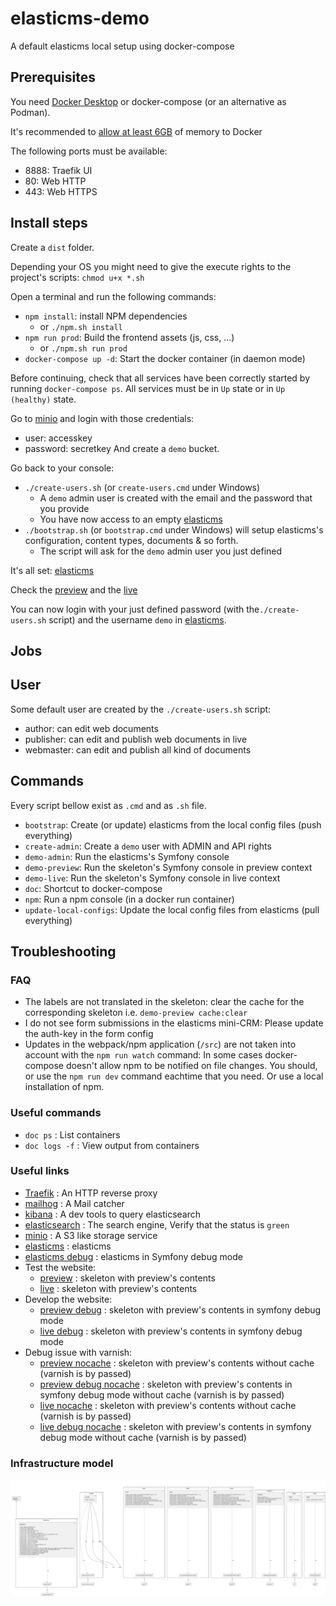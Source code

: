 # elasticms-demo
A default elasticms local setup using docker-compose

## Prerequisites

You need [Docker Desktop](https://www.docker.com/get-started) or docker-compose (or an alternative as Podman).

It's recommended to [allow at least 6GB](https://stackoverflow.com/questions/43460770/docker-windows-container-memory-limit) of memory to Docker

The following ports must be available:
 - 8888: Traefik UI
 - 80: Web HTTP
 - 443: Web HTTPS

## Install steps

Create a `dist` folder.

Depending your OS you might need to give the execute rights to the project's scripts: `chmod u+x *.sh`

Open a terminal and run the following commands:
- `npm install`: install NPM dependencies
  - or `./npm.sh install`
- `npm run prod`: Build the frontend assets (js, css, ...)
  - or `./npm.sh run prod`
- `docker-compose up -d`: Start the docker container (in daemon mode)

Before continuing, check that all services have been correctly started by running `docker-compose ps`. All services must be in `Up` state or in `Up (healthy)` state. 

Go to [minio](http://minio.localhost/login) and login with those credentials:
- user: accesskey
- password: secretkey
  And create a `demo` bucket.

Go back to your console:
- `./create-users.sh` (or `create-users.cmd` under Windows)
  - A `demo` admin user is created with the email and the password that you provide
  - You have now access to an empty [elasticms](http://demo-admin.localhost/dashboard) 
- `./bootstrap.sh` (or `bootstrap.cmd` under Windows) will setup elasticms's configuration, content types, documents & so forth.
  - The script will ask for the `demo` admin user you just defined

It's all set: [elasticms](http://demo-admin.localhost/dashboard)

Check the [preview](http://demo-preview.localhost) and the [live](http://demo-live.localhost)

You can now login with your just defined password (with the`./create-users.sh` script) and the username `demo` in [elasticms](http://demo-admin.localhost/dashboard).

## Jobs

## User

Some default user are created by the `./create-users.sh` script:
- author: can edit web documents
- publisher: can edit and publish web documents in live
- webmaster: can edit and publish all kind of documents


## Commands

Every script bellow exist as `.cmd` and as `.sh` file.

- `bootstrap`: Create (or update) elasticms from the local config files (push everything)
- `create-admin`: Create a `demo` user with ADMIN and API rights 
- `demo-admin`: Run the elasticms's Symfony console 
- `demo-preview`: Run the skeleton's Symfony console in preview context
- `demo-live`: Run the skeleton's Symfony console in live context
- `doc`: Shortcut to docker-compose
- `npm`: Run a npm console (in a docker run container)
- `update-local-configs`: Update the local config files from elasticms (pull everything)

## Troubleshooting

### FAQ

- The labels are not translated in the skeleton: clear the cache for the corresponding skeleton i.e. `demo-preview cache:clear`
- I do not see form submissions in the elasticms mini-CRM: Please update the auth-key in the form config 
- Updates in the webpack/npm application (`/src`) are not taken into account with the `npm run watch` command: In some cases docker-compose doesn't allow npm to be notified on file changes. You should, or use the `npm run dev` command eachtime that you need. Or use a local installation of npm.

### Useful commands

- `doc ps` : List containers
- `doc logs -f` : View output from containers

### Useful links

 - [Traefik](http://localhost:8888) : An HTTP reverse proxy
 - [mailhog](http://mailhog.localhost) : A Mail catcher
 - [kibana](http://kibana.localhost) : A dev tools to query elasticsearch
 - [elasticsearch](http://es.localhost/_cluster/health) : The search engine, Verify that the status is `green`
 - [minio](http://minio.localhost) : A S3 like storage service 
 - [elasticms](http://demo-admin.localhost/) : elasticms
 - [elasticms debug](http://demo-admin-dev.localhost/) : elasticms in Symfony debug mode
 - Test the website:
   - [preview](http://demo-preview.localhost/) : skeleton with preview's contents 
   - [live](http://demo-live.localhost/) : skeleton with preview's contents
 - Develop the website:
   - [preview debug](http://demo-preview-dev.localhost/) : skeleton with preview's contents in symfony debug mode
   - [live debug](http://demo-live-dev.localhost/) : skeleton with preview's contents in symfony debug mode
 - Debug issue with varnish:
   - [preview nocache](http://demo-preview-nocache.localhost/) : skeleton with preview's contents without cache (varnish is by passed)
   - [preview debug nocache](http://demo-preview-nocache-dev.localhost/) : skeleton with preview's contents in symfony debug mode without cache (varnish is by passed)
   - [live nocache](http://demo-live-nocache.localhost/) : skeleton with preview's contents without cache (varnish is by passed)
   - [live debug nocache](http://demo-live-nocache-dev.localhost/) : skeleton with preview's contents in symfony debug mode without cache (varnish is by passed) 


### Infrastructure model

![Infrastructure model](.infragenie/infrastructure_model.png)